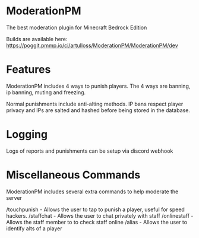 # ModerationPM
The best moderation plugin for Minecraft Bedrock Edition

Builds are available here:
https://poggit.pmmp.io/ci/artulloss/ModerationPM/ModerationPM/dev

# Features

ModerationPM includes 4 ways to punish players.
The 4 ways are banning, ip banning, muting and freezing.

Normal punishments include anti-alting methods.
IP bans respect player privacy and IPs are salted and hashed before being stored in the database.

# Logging

Logs of reports and punishments can be setup via discord webhook

# Miscellaneous Commands
ModerationPM includes several extra commands to help moderate the server

/touchpunish - Allows the user to tap to punish a player, useful for speed hackers.
/staffchat - Allows the user to chat privately with staff
/onlinestaff - Allows the staff member to to check staff online
/alias - Allows the user to identify alts of a player